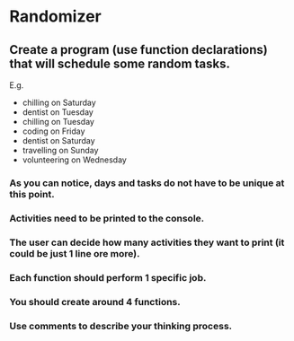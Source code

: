 # Randomizer

## Create a program (use function declarations) that will schedule some random tasks.

E.g.
- chilling on Saturday
- dentist on Tuesday
- chilling on Tuesday
- coding on Friday
- dentist on Saturday
- travelling on Sunday
- volunteering on Wednesday

### As you can notice, days and tasks do not have to be unique at this point.
### Activities need to be printed to the console.
### The user can decide how many activities they want to print (it could be just 1 line ore more).
### Each function should perform 1 specific job. 
### You should create around 4 functions.
### Use comments to describe your thinking process. 

